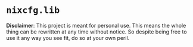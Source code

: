 # `nixcfg.lib`

**Disclaimer**: This project is meant for personal use. This means the whole thing can be rewritten at any time without notice. So despite being free to use it any way you see fit, do so at your own peril.
